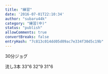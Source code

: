 ```yaml
---
title: "練習"
date: '2016-07-01T22:10:34'
author: "subaru44k"
category: "練習(中)"
status: "publish"
allowComments: true
convertBreaks: false
entryHash: "7c813c014dd05d09ac7e334f30d5c19b"
---
```

30分ジョグ

流し3本
33"6
32"9
31"6
